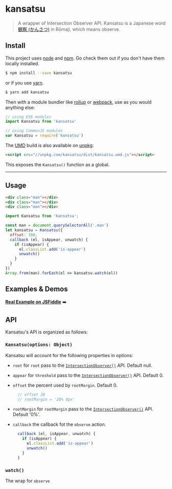 # kansatsu

> A wrapper of Intersection Observer API. Kansatsu is a Japanese word [観察 (かんさつ)](https://en.wiktionary.org/wiki/観察) in Rōmaji, which means observe.

## Install

This project uses [node](http://nodejs.org) and [npm](https://npmjs.com). Go check them out if you don't have them locally installed.

```sh
$ npm install --save kansatsu
```

or if you use [yarn](https://yarnpkg.com).

```sh
$ yarn add kansatsu
```

Then with a module bundler like [rollup](http://rollupjs.org/) or [webpack](https://webpack.js.org/), use as you would anything else:

```javascript
// using ES6 modules
import Kansatsu from 'kansatsu'

// using CommonJS modules
var Kansatsu = require('kansatsu')
```

The [UMD](https://github.com/umdjs/umd) build is also available on [unpkg](https://unpkg.com):

```html
<script src="//unpkg.com/kansatsu/dist/kansatsu.umd.js"></script>
```

This exposes the `Kansatsu()` function as a global.

* * *

## Usage

```html
<div class="man"></div>
<div class="man"></div>
<div class="man"></div>
```

```js
import Kansatsu from 'kansatsu';

const man = document.querySelectorAll('.man')
let kansatsu = Kansatsu({
  offset: 100,
  callback (el, isAppear, unwatch) {
    if (isAppear) {
      el.classList.add('is-appear')
      unwatch()
    }
  }
})
Array.from(man).forEach(el => kansatsu.watch(el))
```

## Examples & Demos

[**Real Example on JSFiddle**](https://jsfiddle.net/fireyy/g1740zm7/) ➡️

## API

Kansatsu's API is organized as follows:

### `Kansatsu(options: Object)`

Kansatsu will account for the following properties in options:

  * `root` for `root` pass to the [`IntersectionObserver()`](https://developer.mozilla.org/en-US/docs/Web/API/Intersection_Observer_API) API. Default null.
  * `appear` for `threshold` pass to the [`IntersectionObserver()`](https://developer.mozilla.org/en-US/docs/Web/API/Intersection_Observer_API) API. Default 0.
  * `offset` the percent used by `rootMargin`. Default 0.
      ```js
        // offset 20
        // rootMargin = '20% 0px'
      ```
  * `rootMargin` for `rootMargin` pass to the [`IntersectionObserver()`](https://developer.mozilla.org/en-US/docs/Web/API/Intersection_Observer_API) API. Default '0%'.
  * `callback` the callback fot the `observe` action.

      ```js
        callback (el, isAppear, unwatch) {
          if (isAppear) {
            el.classList.add('is-appear')
            unwatch()
          }
        }
      ```

### `watch()`

The wrap for `observe`
